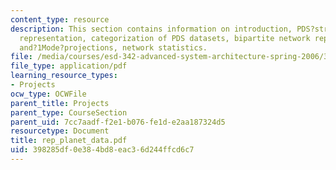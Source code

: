 ```yaml
---
content_type: resource
description: This section contains information on introduction, PDS?structure, network
  representation, categorization of PDS datasets, bipartite network representations
  and?1Mode?projections, network statistics.
file: /media/courses/esd-342-advanced-system-architecture-spring-2006/398285df0e384bd8eac36d244ffcd6c7_rep_planet_data.pdf
file_type: application/pdf
learning_resource_types:
- Projects
ocw_type: OCWFile
parent_title: Projects
parent_type: CourseSection
parent_uid: 7cc7aadf-f2e1-b076-fe1d-e2aa187324d5
resourcetype: Document
title: rep_planet_data.pdf
uid: 398285df-0e38-4bd8-eac3-6d244ffcd6c7
---
```

